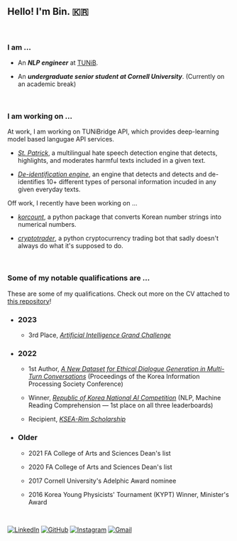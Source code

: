 ## Hello! I'm Bin. 🇰🇷
<br>

### I am ...

- An _**NLP engineer**_ at [TUNiB](https://tunib.ai).

- An _**undergraduate senior student at Cornell University**_. (Currently on an academic break) 
<br>


### I am working on ...

At work, I am working on TUNiBridge API, which provides deep-learning model based langugae API services.
- [_St. Patrick_](https://demo.tunibridge.ai/safety/eng), a multilingual hate speech detection engine that detects, highlights, and moderates harmful texts included in a given text.

- [_De-identification engine_](https://demo.tunibridge.ai/privacy/eng), an engine that detects and detects and de-identifies 10+ different types of personal information incuded in any given everyday texts.

Off work, I recently have been working on ...
- [_korcount_](https://pypi.org/project/korcount/), a python package that converts Korean number strings into numerical numbers.

- [_cryptotrader_](), a python cryptocurrency trading bot that sadly doesn't always do what it's supposed to do.
<br>


### Some of my notable qualifications are ...
These are some of my qualifications. Check out more on the CV attached to [this repository](https://github.com/binjang/binjang)!

- ### 2023

  - 3rd Place, [_Artificial Intelligence Grand Challenge_](https://www.aigrandchallenge.or.kr)

- ### 2022 

  - 1st Author, [_A New Dataset for Ethical Dialogue Generation in Multi-Turn Conversations_](https://koreascience.kr/article/CFKO202233649223334.pub?&lang=en) (Proceedings of the Korea Information Processing Society Conference)

  - Winner, [_Republic of Korea National AI Competition_](https://aichallenge.or.kr/competition/detail/1) (NLP, Machine Reading Comprehension — 1st place on all three leaderboards)

  - Recipient, [_KSEA-Rim Scholarship_](https://www.linkedin.com/posts/ksea_scholarship-undergraduate-science-activity-6907408057404653568-xqYQ/?trk=public_profile_like_view)

- ### Older

  - 2021 FA College of Arts and Sciences Dean's list

  - 2020 FA College of Arts and Sciences Dean's list

  - 2017 Cornell University's Adelphic Award nominee

  - 2016 Korea Young Physicists' Tournament (KYPT) Winner, Minister's Award
<br>

[![LinkedIn](https://img.shields.io/badge/linkedin-%230077B5.svg?style=for-the-badge&logo=linkedin&logoColor=white)](https://www.linkedin.com/in/bin-jang-14b977148/)
[![GitHub](https://img.shields.io/badge/github-%23121011.svg?style=for-the-badge&logo=github&logoColor=white)](https://github.com/binjang)
[![Instagram](https://img.shields.io/badge/Instagram-%23E4405F.svg?style=for-the-badge&logo=Instagram&logoColor=white)](https://www.instagram.com/binj0313/)
[![Gmail](https://img.shields.io/badge/Gmail-D14836?style=for-the-badge&logo=gmail&logoColor=white)](mailto:bjang98@gmail.com)

<!--
**binjang/binjang** is a ✨ _special_ ✨ repository because its `README.md` (this file) appears on your GitHub profile.

Here are some ideas to get you started:

- 🔭 I’m currently working on ...
- 🌱 I’m currently learning ...
- 👯 I’m looking to collaborate on ...
- 🤔 I’m looking for help with ...
- 💬 Ask me about ...
- 📫 How to reach me: ...
- 😄 Pronouns: ...
- ⚡ Fun fact: ...
-->
